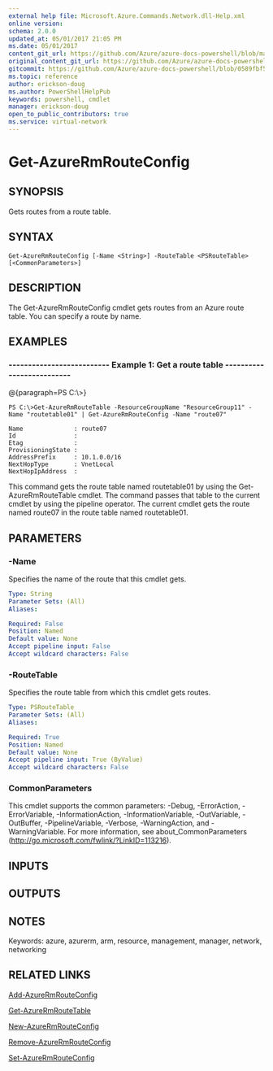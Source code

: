 ```yaml
---
external help file: Microsoft.Azure.Commands.Network.dll-Help.xml
online version:
schema: 2.0.0
updated_at: 05/01/2017 21:05 PM
ms.date: 05/01/2017
content_git_url: https://github.com/Azure/azure-docs-powershell/blob/master/azureps-cmdlets-docs/ResourceManager/AzureRM.Network/v2.2.0/Get-AzureRmRouteConfig.md
original_content_git_url: https://github.com/Azure/azure-docs-powershell/blob/master/azureps-cmdlets-docs/ResourceManager/AzureRM.Network/v2.2.0/Get-AzureRmRouteConfig.md
gitcommit: https://github.com/Azure/azure-docs-powershell/blob/0589fbf53d27e39e0cf445261d29c64fb0859d62
ms.topic: reference
author: erickson-doug
ms.author: PowerShellHelpPub
keywords: powershell, cmdlet
manager: erickson-doug
open_to_public_contributors: true
ms.service: virtual-network
---
```


# Get-AzureRmRouteConfig

## SYNOPSIS
Gets routes from a route table.

## SYNTAX

```
Get-AzureRmRouteConfig [-Name <String>] -RouteTable <PSRouteTable> [<CommonParameters>]
```

## DESCRIPTION
The Get-AzureRmRouteConfig cmdlet gets routes from an Azure route table.
You can specify a route by name.

## EXAMPLES

### --------------------------  Example 1: Get a route table  --------------------------
@{paragraph=PS C:\\\>}





```
PS C:\>Get-AzureRmRouteTable -ResourceGroupName "ResourceGroup11" -Name "routetable01" | Get-AzureRmRouteConfig -Name "route07"

Name              : route07
Id                :
Etag              :
ProvisioningState :
AddressPrefix     : 10.1.0.0/16
NextHopType       : VnetLocal
NextHopIpAddress  :
```

This command gets the route table named routetable01 by using the Get-AzureRmRouteTable cmdlet.
The command passes that table to the current cmdlet by using the pipeline operator.
The current cmdlet gets the route named route07 in the route table named routetable01.

## PARAMETERS

### -Name
Specifies the name of the route that this cmdlet gets.

```yaml
Type: String
Parameter Sets: (All)
Aliases: 

Required: False
Position: Named
Default value: None
Accept pipeline input: False
Accept wildcard characters: False
```

### -RouteTable
Specifies the route table from which this cmdlet gets routes.

```yaml
Type: PSRouteTable
Parameter Sets: (All)
Aliases: 

Required: True
Position: Named
Default value: None
Accept pipeline input: True (ByValue)
Accept wildcard characters: False
```

### CommonParameters
This cmdlet supports the common parameters: -Debug, -ErrorAction, -ErrorVariable, -InformationAction, -InformationVariable, -OutVariable, -OutBuffer, -PipelineVariable, -Verbose, -WarningAction, and -WarningVariable. For more information, see about_CommonParameters (http://go.microsoft.com/fwlink/?LinkID=113216).

## INPUTS

## OUTPUTS

## NOTES
Keywords: azure, azurerm, arm, resource, management, manager, network, networking

## RELATED LINKS

[Add-AzureRmRouteConfig]()

[Get-AzureRmRouteTable]()

[New-AzureRmRouteConfig]()

[Remove-AzureRmRouteConfig]()

[Set-AzureRmRouteConfig]()

